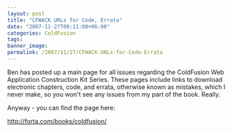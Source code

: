 ```yaml
---
layout: post
title: "CFWACK URLs for Code, Errata"
date: "2007-11-27T09:11:00+06:00"
categories: ColdFusion 
tags: 
banner_image: 
permalink: /2007/11/27/CFWACK-URLs-for-Code-Errata
---
```


Ben has posted up a main page for all issues regarding the ColdFusion Web Application Construction Kit Series. These pages include links to download electronic chapters, code, and errata, otherwise known as mistakes, which I never make, so you won't see any issues from my part of the book. Really.

Anyway - you can find the page here:

<a href="http://forta.com/books/coldfusion/">http://forta.com/books/coldfusion/</a>